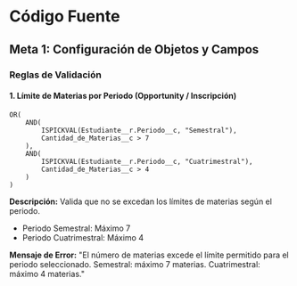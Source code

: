 # Código Fuente
## Meta 1: Configuración de Objetos y Campos

### Reglas de Validación

#### 1. Límite de Materias por Periodo (Opportunity / Inscripción)
```apex
OR(
    AND(
        ISPICKVAL(Estudiante__r.Periodo__c, "Semestral"),
        Cantidad_de_Materias__c > 7
    ),
    AND(
        ISPICKVAL(Estudiante__r.Periodo__c, "Cuatrimestral"),
        Cantidad_de_Materias__c > 4
    )
)
```

**Descripción:** Valida que no se excedan los límites de materias según el periodo.
- Periodo Semestral: Máximo 7
- Periodo Cuatrimestral: Máximo 4

**Mensaje de Error:** "El número de materias excede el límite permitido para el periodo seleccionado. Semestral: máximo 7 materias. Cuatrimestral: máximo 4 materias."
